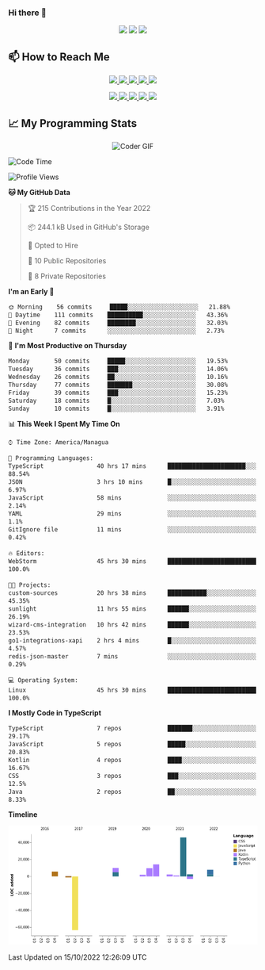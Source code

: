 ### Hi there 👋

<!--
**DevKenny/DevKenny** is a ✨ _special_ ✨ repository because its `README.md` (this file) appears on your GitHub profile.

Here are some ideas to get you started:

- 🔭 I’m currently working on ...
- 🌱 I’m currently learning ...
- 👯 I’m looking to collaborate on ...
- 🤔 I’m looking for help with ...
- 💬 Ask me about ...
- 📫 How to reach me: ...
- 😄 Pronouns: ...
- ⚡ Fun fact: ...
-->

<p align = "center">
  <img src="https://github-readme-stats.vercel.app/api?username=DevKenny&count_private=true&show_icons=true&theme=graywhite&line_height=30&hide_border=true">
  <img src="https://github-readme-stats.vercel.app/api/top-langs/?username=DevKenny&hide=html,css&theme=graywhite&hide_border=true">
  <img src="https://github-profile-summary-cards.vercel.app/api/cards/profile-details?username=DevKenny&theme=vue">
</p>

## 📫 How to Reach Me

<p align="center">
 <a href="https://devkenny.github.io">
  <img src="https://img.shields.io/badge/DevKenny-%23206A5D.svg?&style=for-the-badge&logo=jquery&logoColor=white" />
 </a>

 <a href="https://www.linkedin.com/in/hreal92">
  <img src="https://img.shields.io/badge/connect-%230077B5.svg?&style=for-the-badge&logo=linkedin&logoColor=white" />
 </a>

 <a href="https://join.skype.com/invite/IQ6gVADlpBSM">
  <img src="https://img.shields.io/badge/chat-%2300AFF0.svg?&style=for-the-badge&logo=skype&logoColor=white" />
 </a>

 <a href="mailto:realherrold@gmail.com">
  <img src="https://img.shields.io/badge/email-%23C14438.svg?&style=for-the-badge&logo=Gmail&logoColor=white" />
 </a>

 <a href="https://wa.me/50589517503">
  <img src="https://img.shields.io/badge/Whatsapp-%2300BFA5.svg?&style=for-the-badge&logo=Whatsapp&logoColor=white" />
 </a>
</p>

<p align="center">
  <a href="#">
    <img src="https://badges.pufler.dev/visits/DevKenny/DevKenny?style=flat-square&color=green&logo=github">
  </a>
  <a href="#">
    <img src="https://badges.pufler.dev/years/DevKenny?style=flat-square&color=green&logo=github">
  </a>
  <a href="#">
    <img src="https://badges.pufler.dev/repos/DevKenny?style=flat-square&color=green&logo=github">
  </a>
  <a href="#">
    <img src="https://badges.pufler.dev/gists/DevKenny?style=flat-square&color=green&logo=github">
  </a>
  <a href="#">
    <img src="https://badges.pufler.dev/commits/monthly/DevKenny?style=flat-square&color=green&logo=github">
  </a>
</p>

## 📈 My Programming Stats

<p align="center">
 <img src="https://www.mygo.ge/uploads/blog/1584023795.jpg" alt="Coder GIF" style="max-width:500px">
</p>

<!--START_SECTION:waka-->
![Code Time](http://img.shields.io/badge/Code%20Time-4%2C409%20hrs%2028%20mins-blue)

![Profile Views](http://img.shields.io/badge/Profile%20Views-0-blue)

**🐱 My GitHub Data** 

> 🏆 215 Contributions in the Year 2022
 > 
> 📦 244.1 kB Used in GitHub's Storage 
 > 
> 💼 Opted to Hire
 > 
> 📜 10 Public Repositories 
 > 
> 🔑 8 Private Repositories  
 > 
**I'm an Early 🐤** 

```text
🌞 Morning    56 commits     █████░░░░░░░░░░░░░░░░░░░░   21.88% 
🌆 Daytime    111 commits    ██████████░░░░░░░░░░░░░░░   43.36% 
🌃 Evening    82 commits     ████████░░░░░░░░░░░░░░░░░   32.03% 
🌙 Night      7 commits      ░░░░░░░░░░░░░░░░░░░░░░░░░   2.73%

```
📅 **I'm Most Productive on Thursday** 

```text
Monday       50 commits     █████░░░░░░░░░░░░░░░░░░░░   19.53% 
Tuesday      36 commits     ███░░░░░░░░░░░░░░░░░░░░░░   14.06% 
Wednesday    26 commits     ██░░░░░░░░░░░░░░░░░░░░░░░   10.16% 
Thursday     77 commits     ███████░░░░░░░░░░░░░░░░░░   30.08% 
Friday       39 commits     ███░░░░░░░░░░░░░░░░░░░░░░   15.23% 
Saturday     18 commits     █░░░░░░░░░░░░░░░░░░░░░░░░   7.03% 
Sunday       10 commits     █░░░░░░░░░░░░░░░░░░░░░░░░   3.91%

```


📊 **This Week I Spent My Time On** 

```text
⌚︎ Time Zone: America/Managua

💬 Programming Languages: 
TypeScript               40 hrs 17 mins      ██████████████████████░░░   88.54% 
JSON                     3 hrs 10 mins       █░░░░░░░░░░░░░░░░░░░░░░░░   6.97% 
JavaScript               58 mins             ░░░░░░░░░░░░░░░░░░░░░░░░░   2.14% 
YAML                     29 mins             ░░░░░░░░░░░░░░░░░░░░░░░░░   1.1% 
GitIgnore file           11 mins             ░░░░░░░░░░░░░░░░░░░░░░░░░   0.42%

🔥 Editors: 
WebStorm                 45 hrs 30 mins      █████████████████████████   100.0%

🐱‍💻 Projects: 
custom-sources           20 hrs 38 mins      ███████████░░░░░░░░░░░░░░   45.35% 
sunlight                 11 hrs 55 mins      ██████░░░░░░░░░░░░░░░░░░░   26.19% 
wizard-cms-integration   10 hrs 42 mins      ██████░░░░░░░░░░░░░░░░░░░   23.53% 
go1-integrations-xapi    2 hrs 4 mins        █░░░░░░░░░░░░░░░░░░░░░░░░   4.57% 
redis-json-master        7 mins              ░░░░░░░░░░░░░░░░░░░░░░░░░   0.29%

💻 Operating System: 
Linux                    45 hrs 30 mins      █████████████████████████   100.0%

```

**I Mostly Code in TypeScript** 

```text
TypeScript               7 repos             ███████░░░░░░░░░░░░░░░░░░   29.17% 
JavaScript               5 repos             █████░░░░░░░░░░░░░░░░░░░░   20.83% 
Kotlin                   4 repos             ████░░░░░░░░░░░░░░░░░░░░░   16.67% 
CSS                      3 repos             ███░░░░░░░░░░░░░░░░░░░░░░   12.5% 
Java                     2 repos             ██░░░░░░░░░░░░░░░░░░░░░░░   8.33%

```


**Timeline**

![Chart not found](https://raw.githubusercontent.com/DevKenny/DevKenny/main/charts/bar_graph.png) 


 Last Updated on 15/10/2022 12:26:09 UTC
<!--END_SECTION:waka-->
